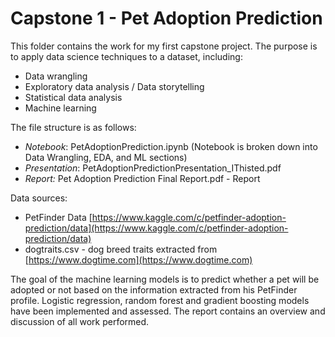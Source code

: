 # Capstone 1 - Pet Adoption Prediction

This folder contains the work for my first capstone project. The purpose is to apply data science techniques to a dataset, including:

- Data wrangling
- Exploratory data analysis / Data storytelling
- Statistical data analysis
- Machine learning

The file structure is as follows:

- *Notebook*: PetAdoptionPrediction.ipynb (Notebook is broken down into Data Wrangling, EDA, and ML sections)
- *Presentation*: PetAdoptionPredictionPresentation_IThisted.pdf
- *Report:* Pet Adoption Prediction Final Report.pdf - Report

Data sources: 
- PetFinder Data [https://www.kaggle.com/c/petfinder-adoption-prediction/data](https://www.kaggle.com/c/petfinder-adoption-prediction/data)
- dogtraits.csv - dog breed traits extracted from [https://www.dogtime.com](https://www.dogtime.com)

The goal of the machine learning models is to predict whether a pet will be adopted or not based on the information extracted from his PetFinder profile. Logistic regression, random forest and gradient boosting models have been implemented and assessed.
The report contains an overview and discussion of all work performed.
